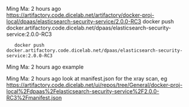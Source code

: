 
Ming Ma:  2 hours ago
https://artifactory.code.dicelab.net/artifactory/docker-proj-local/dpaas/elasticsearch-security-service/2.0.0-RC3
docker push docker.artifactory.code.dicelab.net/dpaas/elasticsearch-security-service:2.0.0-RC3


```
   docker push docker.artifactory.code.dicelab.net/dpaas/elasticsearch-security-service:2.0.0-RC3
```

Ming Ma:  2 hours ago
example

Ming Ma:  2 hours ago
look at manifest.json for the xray scan, eg
https://artifactory.code.dicelab.net/ui/repos/tree/General/docker-proj-local%2Fdpaas%2Felasticsearch-security-service%2F2.0.0-RC3%2Fmanifest.json



